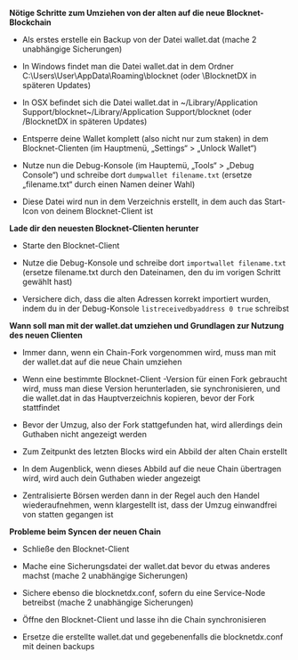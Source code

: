 **Nötige Schritte zum Umziehen von der alten auf die neue Blocknet-Blockchain**

-   Als erstes erstelle ein Backup von der Datei wallet.dat (mache 2
    unabhängige Sicherungen)

-   In Windows findet man die Datei wallet.dat in dem Ordner
    C:\\Users\\User\\AppData\\Roaming\\blocknet (oder \\BlocknetDX in späteren
    Updates)

-   In OSX befindet sich die Datei wallet.dat in \~/Library/Application
    Support/blocknet\~/Library/Application Support/blocknet (oder /BlocknetDX in
    späteren Updates)

-   Entsperre deine Wallet komplett (also nicht nur zum staken) in dem
    Blocknet-Clienten (im Hauptmenü, „Settings“ \> „Unlock Wallet“)

-   Nutze nun die Debug-Konsole (im Hauptemü, „Tools“ \> „Debug Console“) und
    schreibe dort ```dumpwallet filename.txt``` (ersetze „filename.txt“
    durch einen Namen deiner Wahl)

-   Diese Datei wird nun in dem Verzeichnis erstellt, in dem auch das Start-Icon
    von deinem Blocknet-Client ist

**Lade dir den neuesten Blocknet-Clienten herunter**

-   Starte den Blocknet-Client

-   Nutze die Debug-Konsole und schreibe dort ```importwallet filename.txt``` (ersetze filename.txt durch den Dateinamen, den du im vorigen Schritt
    gewählt hast)

-   Versichere dich, dass die alten Adressen korrekt importiert wurden, indem du
    in der Debug-Konsole ```listreceivedbyaddress 0 true``` schreibst

**Wann soll man mit der wallet.dat umziehen und Grundlagen zur Nutzung des neuen
Clienten**

-   Immer dann, wenn ein Chain-Fork vorgenommen wird, muss man mit der
    wallet.dat auf die neue Chain umziehen

-   Wenn eine bestimmte Blocknet-Client -Version für einen Fork gebraucht wird,
    muss man diese Version herunterladen, sie synchronisieren, und die
    wallet.dat in das Hauptverzeichnis kopieren, bevor der Fork stattfindet

-   Bevor der Umzug, also der Fork stattgefunden hat, wird allerdings dein
    Guthaben nicht angezeigt werden

-   Zum Zeitpunkt des letzten Blocks wird ein Abbild der alten Chain erstellt

-   In dem Augenblick, wenn dieses Abbild auf die neue Chain übertragen wird,
    wird auch dein Guthaben wieder angezeigt

-   Zentralisierte Börsen werden dann in der Regel auch den Handel
    wiederaufnehmen, wenn klargestellt ist, dass der Umzug einwandfrei von
    statten gegangen ist

**Probleme beim Syncen der neuen Chain**

-   Schließe den Blocknet-Client

-   Mache eine Sicherungsdatei der wallet.dat bevor du etwas anderes machst
    (mache 2 unabhängige Sicherungen)

-   Sichere ebenso die blocknetdx.conf, sofern du eine Service-Node betreibst
    (mache 2 unabhängige Sicherungen)

-   Öffne den Blocknet-Client und lasse ihn die Chain synchronisieren

-   Ersetze die erstellte wallet.dat und gegebenenfalls die blocknetdx.conf mit
    deinen backups
